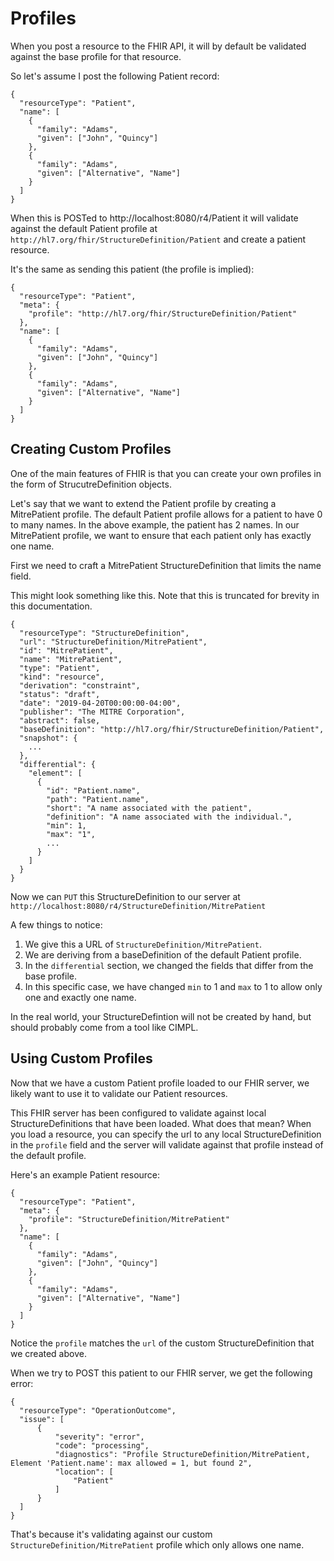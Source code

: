 # Profiles

When you post a resource to the FHIR API, it will by default be validated against the base profile for that resource.

So let's assume I post the following Patient record:

    {
      "resourceType": "Patient",
      "name": [
        {
          "family": "Adams",
          "given": ["John", "Quincy"]
        },
        {
          "family": "Adams",
          "given": ["Alternative", "Name"]
        }
      ]
    }

When this is POSTed to http://localhost:8080/r4/Patient it will validate against the default Patient profile at `http://hl7.org/fhir/StructureDefinition/Patient` and create a patient resource.

It's the same as sending this patient (the profile is implied):

    {
      "resourceType": "Patient",
      "meta": {
        "profile": "http://hl7.org/fhir/StructureDefinition/Patient"
      },
      "name": [
        {
          "family": "Adams",
          "given": ["John", "Quincy"]
        },
        {
          "family": "Adams",
          "given": ["Alternative", "Name"]
        }
      ]
    }

## Creating Custom Profiles

One of the main features of FHIR is that you can create your own profiles in the form of StrucutreDefinition objects.

Let's say that we want to extend the Patient profile by creating a MitrePatient profile. The default Patient profile allows for a patient to have 0 to many names. In the above example, the patient has 2 names. In our MitrePatient profile, we want to ensure that each patient only has exactly one name.

First we need to craft a MitrePatient StructureDefinition that limits the name field.

This might look something like this. Note that this is truncated for brevity in this documentation.

    {
      "resourceType": "StructureDefinition",
      "url": "StructureDefinition/MitrePatient",
      "id": "MitrePatient",
      "name": "MitrePatient",
      "type": "Patient",
      "kind": "resource",
      "derivation": "constraint",
      "status": "draft",
      "date": "2019-04-20T00:00:00-04:00",
      "publisher": "The MITRE Corporation",
      "abstract": false,
      "baseDefinition": "http://hl7.org/fhir/StructureDefinition/Patient",
      "snapshot": {
        ...
      },
      "differential": {
        "element": [
          {
            "id": "Patient.name",
            "path": "Patient.name",
            "short": "A name associated with the patient",
            "definition": "A name associated with the individual.",
            "min": 1,
            "max": "1",
            ...
          }
        ]
      }
    }

Now we can `PUT` this StructureDefinition to our server at `http://localhost:8080/r4/StructureDefinition/MitrePatient`

A few things to notice:

1. We give this a URL of `StructureDefinition/MitrePatient`.
2. We are deriving from a baseDefinition of the default Patient profile.
3. In the `differential` section, we changed the fields that differ from the base profile.
4. In this specific case, we have changed `min` to 1 and `max` to 1 to allow only one and exactly one name.

In the real world, your StructureDefintion will not be created by hand, but should probably come from a tool like CIMPL.

## Using Custom Profiles

Now that we have a custom Patient profile loaded to our FHIR server, we likely want to use it to validate our Patient resources.

This FHIR server has been configured to validate against local StructureDefinitions that have been loaded. What does that mean? When you load a resource, you can specify the url to any local StructureDefinition in the `profile` field and the server will validate against that profile instead of the default profile.

Here's an example Patient resource:

    {
      "resourceType": "Patient",
      "meta": {
        "profile": "StructureDefinition/MitrePatient"
      },
      "name": [
        {
          "family": "Adams",
          "given": ["John", "Quincy"]
        },
        {
          "family": "Adams",
          "given": ["Alternative", "Name"]
        }
      ]
    }

Notice the `profile` matches the `url` of the custom StructureDefinition that we created above.

When we try to POST this patient to our FHIR server, we get the following error:

    {
      "resourceType": "OperationOutcome",
      "issue": [
          {
              "severity": "error",
              "code": "processing",
              "diagnostics": "Profile StructureDefinition/MitrePatient, Element 'Patient.name': max allowed = 1, but found 2",
              "location": [
                  "Patient"
              ]
          }
      ]
    }

That's because it's validating against our custom `StructureDefinition/MitrePatient` profile which only allows one name.

